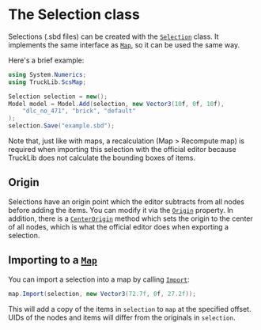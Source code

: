 # The Selection class

Selections (.sbd files) can be created with the [`Selection`](xref:TruckLib.ScsMap.Selection) class. It implements the same interface
as [`Map`](xref:TruckLib.ScsMap.Map), so it can be used the same way.

Here's a brief example:

```cs
using System.Numerics;
using TruckLib.ScsMap;

Selection selection = new();
Model model = Model.Add(selection, new Vector3(10f, 0f, 10f), 
    "dlc_no_471", "brick", "default"
);
selection.Save("example.sbd");
```

Note that, just like with maps, a recalculation (Map > Recompute map) is required when importing this selection with the official editor
because TruckLib does not calculate the bounding boxes of items.

## Origin
Selections have an origin point which the editor subtracts from all nodes before adding the items. You can modify it via the
[`Origin`](xref:TruckLib.ScsMap.Selection.Origin) property. In addition, there is a [`CenterOrigin`](xref:TruckLib.ScsMap.Selection.CenterOrigin*)
method which sets the origin to the center of all nodes, which is what the official editor does when exporting a selection.

## Importing to a [`Map`](xref:TruckLib.ScsMap.Map)
You can import a selection into a map by calling [`Import`](xref:TruckLib.ScsMap.Map.Import*):

```cs
map.Import(selection, new Vector3(72.7f, 0f, 27.2f));
```

This will add a copy of the items in `selection` to `map` at the specified offset.
UIDs of the nodes and items will differ from the originals in `selection`.